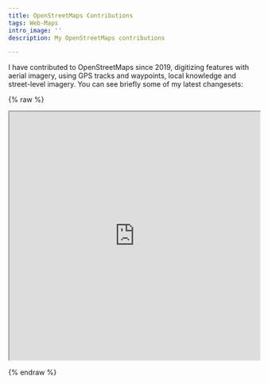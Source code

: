```yaml
---
title: OpenStreetMaps Contributions
tags: Web-Maps
intro_image: ''
description: My OpenStreetMaps contributions

---
```

I have contributed to OpenStreetMaps since 2019, digitizing features with aerial imagery, using GPS tracks and waypoints, local knowledge and street-level imagery. You can see briefly some of my latest changesets:

{% raw %}

<iframe src="https://yosmhm.neis-one.org/?dfrcl" width="100%" height="500px"></iframe>

{% endraw %}